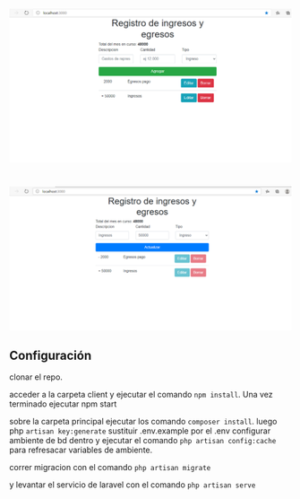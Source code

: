 # 

![Balance Image ](screenshot/photo.PNG)
#
![Balance Image ](screenshot/photo2.PNG)


## Configuración

clonar el repo. 

acceder a la carpeta client y ejecutar el comando `npm install`. Una vez terminado ejecutar npm start  


sobre la carpeta principal ejecutar los comando `composer install`. luego php `artisan key:generate`
sustituir .env.example por el .env configurar ambiente de bd dentro y ejecutar el comando `php artisan config:cache` para refresacar variables de ambiente. 

correr migracion con el comando `php artisan migrate` 

y levantar el servicio de laravel con el comando `php artisan serve` 

